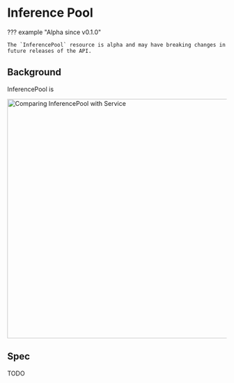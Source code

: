 # Inference Pool

??? example "Alpha since v0.1.0"

    The `InferencePool` resource is alpha and may have breaking changes in
    future releases of the API.

## Background

InferencePool is

<!-- Source: https://docs.google.com/presentation/d/11HEYCgFi-aya7FS91JvAfllHiIlvfgcp7qpi_Azjk4E/edit#slide=id.g292839eca6d_1_0 -->
<img src="/images/inferencepool-vs-service.png" alt="Comparing InferencePool with Service" class="center" width="550" />


## Spec

TODO